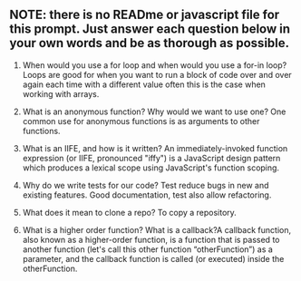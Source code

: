 ## NOTE: there is no READme or javascript file for this prompt. Just answer each question below in your own words and be as thorough as possible.

1. When would you use a for loop and when would you use a for-in loop?
Loops are good for when you want to run a block of code over and over again each time with a different value often this is the case when working with arrays.

2. What is an anonymous function? Why would we want to use one? One common use for anonymous functions is as arguments to other functions.

3. What is an IIFE, and how is it written?
An immediately-invoked function expression (or IIFE, pronounced "iffy") is a JavaScript design pattern which produces a lexical scope using JavaScript's function scoping.
4. Why do we write tests for our code?
Test reduce bugs in new and existing features. Good documentation, test also allow refactoring.
5. What does it mean to clone a repo?
To copy a repository. 
6. What is a higher order function? What is a callback?A callback function, also known as a higher-order function, is a function that is passed to another function (let's call this other function “otherFunction”) as a parameter, and the callback function is called (or executed) inside the otherFunction.